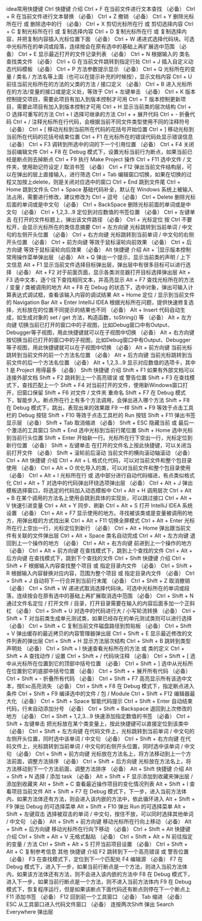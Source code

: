 idea常用快捷键
Ctrl
快捷键    介绍
Ctrl + F    在当前文件进行文本查找 （必备）
Ctrl + R    在当前文件进行文本替换 （必备）
Ctrl + Z    撤销 （必备）
Ctrl + Y    删除光标所在行 或 删除选中的行 （必备）
Ctrl + X    剪切光标所在行 或 剪切选择内容
Ctrl + C    复制光标所在行 或 复制选择内容
Ctrl + D    复制光标所在行 或 复制选择内容，并把复制内容插入光标位置下面 （必备）
Ctrl + W    递进式选择代码块。可选中光标所在的单词或段落，连续按会在原有选中的基础上再扩展选中范围 （必备）
Ctrl + E    显示最近打开的文件记录列表 （必备）
Ctrl + N    根据输入的 类名 查找类文件 （必备）
Ctrl + G    在当前文件跳转到指定行处
Ctrl + J    插入自定义动态代码模板 （必备）
Ctrl + P    方法参数提示显示 （必备）
Ctrl + Q    光标所在的变量 / 类名 / 方法名等上面（也可以在提示补充的时候按），显示文档内容
Ctrl + U    前往当前光标所在的方法的父类的方法 / 接口定义 （必备）
Ctrl + B    进入光标所在的方法/变量的接口或是定义处，等效于 Ctrl + 左键单击 （必备）
Ctrl + K    版本控制提交项目，需要此项目有加入到版本控制才可用
Ctrl + T    版本控制更新项目，需要此项目有加入到版本控制才可用
Ctrl + H    显示当前类的层次结构
Ctrl + O    选择可重写的方法
Ctrl + I    选择可继承的方法
Ctrl + +    展开代码
Ctrl + -    折叠代码
Ctrl + /    注释光标所在行代码，会根据当前不同文件类型使用不同的注释符号 （必备）
Ctrl + [    移动光标到当前所在代码的花括号开始位置
Ctrl + ]    移动光标到当前所在代码的花括号结束位置
Ctrl + F1    在光标所在的错误代码处显示错误信息 （必备）
Ctrl + F3    调转到所选中的词的下一个引用位置 （必备）
Ctrl + F4    关闭当前编辑文件
Ctrl + F8    在 Debug 模式下，设置光标当前行为断点，如果当前已经是断点则去掉断点
Ctrl + F9    执行 Make Project 操作
Ctrl + F11    选中文件 / 文件夹，使用助记符设定 / 取消书签 （必备）
Ctrl + F12    弹出当前文件结构层，可以在弹出的层上直接输入，进行筛选
Ctrl + Tab    编辑窗口切换，如果在切换的过程又加按上delete，则是关闭对应选中的窗口
Ctrl + End    跳到文件尾
Ctrl + Home    跳到文件头
Ctrl + Space    基础代码补全，默认在 Windows 系统上被输入法占用，需要进行修改，建议修改为 Ctrl + 逗号 （必备）
Ctrl + Delete    删除光标后面的单词或是中文句 （必备）
Ctrl + BackSpace    删除光标前面的单词或是中文句 （必备）
Ctrl + 1,2,3...9    定位到对应数值的书签位置 （必备）
Ctrl + 左键单击    在打开的文件标题上，弹出该文件路径 （必备）
Ctrl + 光标定位    按 Ctrl 不要松开，会显示光标所在的类信息摘要
Ctrl + 左方向键    光标跳转到当前单词 / 中文句的左侧开头位置 （必备）
Ctrl + 右方向键    光标跳转到当前单词 / 中文句的右侧开头位置 （必备）
Ctrl + 前方向键    等效于鼠标滚轮向前效果 （必备）
Ctrl + 后方向键    等效于鼠标滚轮向后效果 （必备）
Alt
快捷键    介绍
Alt + `|显示版本控制常用操作菜单弹出层 （必备）
Alt + Q    弹出一个提示，显示当前类的声明 / 上下文信息
Alt + F1    显示当前文件选择目标弹出层，弹出层中有很多目标可以进行选择 （必备）
Alt + F2    对于前面页面，显示各类浏览器打开目标选择弹出层
Alt + F3    选中文本，逐个往下查找相同文本，并高亮显示
Alt + F7    查找光标所在的方法 / 变量 / 类被调用的地方
Alt + F8    在 Debug 的状态下，选中对象，弹出可输入计算表达式调试框，查看该输入内容的调试结果
Alt + Home    定位 / 显示到当前文件的 Navigation Bar
Alt + Enter    IntelliJ IDEA 根据光标所在问题，提供快速修复选择，光标放在的位置不同提示的结果也不同 （必备）
Alt + Insert    代码自动生成，如生成对象的 set / get 方法，构造函数，toString() 等 （必备）
Alt + 左方向键    切换当前已打开的窗口中的子视图，比如Debug窗口中有Output、Debugger等子视图，用此快捷键就可以在子视图中切换 （必备）
Alt + 右方向键    按切换当前已打开的窗口中的子视图，比如Debug窗口中有Output、Debugger等子视图，用此快捷键就可以在子视图中切换 （必备）
Alt + 前方向键    当前光标跳转到当前文件的前一个方法名位置 （必备）
Alt + 后方向键    当前光标跳转到当前文件的后一个方法名位置 （必备）
Alt + 1,2,3...9    显示对应数值的选项卡，其中 1 是 Project 用得最多 （必备）
Shift
快捷键    介绍
Shift + F1    如果有外部文档可以连接外部文档
Shift + F2    跳转到上一个高亮错误 或 警告位置
Shift + F3    在查找模式下，查找匹配上一个
Shift + F4    对当前打开的文件，使用新Windows窗口打开，旧窗口保留
Shift + F6    对文件 / 文件夹 重命名
Shift + F7    在 Debug 模式下，智能步入。断点所在行上有多个方法调用，会弹出进入哪个方法
Shift + F8    在 Debug 模式下，跳出，表现出来的效果跟 F9 一样
Shift + F9    等效于点击工具栏的 Debug 按钮
Shift + F10    等效于点击工具栏的 Run 按钮
Shift + F11    弹出书签显示层 （必备）
Shift + Tab    取消缩进 （必备）
Shift + ESC    隐藏当前 或 最后一个激活的工具窗口
Shift + End    选中光标到当前行尾位置
Shift + Home    选中光标到当前行头位置
Shift + Enter    开始新一行。光标所在行下空出一行，光标定位到新行位置 （必备）
Shift + 左键单击    在打开的文件名上按此快捷键，可以关闭当前打开文件 （必备）
Shift + 滚轮前后滚动    当前文件的横向滚动轴滚动 （必备）
Ctrl + Alt
快捷键    介绍
Ctrl + Alt + L    格式化代码，可以对当前文件和整个包目录使用 （必备）
Ctrl + Alt + O    优化导入的类，可以对当前文件和整个包目录使用 （必备）
Ctrl + Alt + I    光标所在行 或 选中部分进行自动代码缩进，有点类似格式化
Ctrl + Alt + T    对选中的代码弹出环绕选项弹出层 （必备）
Ctrl + Alt + J    弹出模板选择窗口，将选定的代码加入动态模板中
Ctrl + Alt + H    调用层次
Ctrl + Alt + B    在某个调用的方法名上使用会跳到具体的实现处，可以跳过接口
Ctrl + Alt + V    快速引进变量
Ctrl + Alt + Y    同步、刷新
Ctrl + Alt + S    打开 IntelliJ IDEA 系统设置 （必备）
Ctrl + Alt + F7    显示使用的地方。寻找被该类或是变量被调用的地方，用弹出框的方式找出来
Ctrl + Alt + F11    切换全屏模式
Ctrl + Alt + Enter    光标所在行上空出一行，光标定位到新行 （必备）
Ctrl + Alt + Home    弹出跟当前文件有关联的文件弹出层
Ctrl + Alt + Space    类名自动完成
Ctrl + Alt + 左方向键    退回到上一个操作的地方 （必备）
Ctrl + Alt + 右方向键    前进到上一个操作的地方 （必备）
Ctrl + Alt + 前方向键    在查找模式下，跳到上个查找的文件
Ctrl + Alt + 后方向键    在查找模式下，跳到下个查找的文件
Ctrl + Shift
快捷键    介绍
Ctrl + Shift + F    根据输入内容查找整个项目 或 指定目录内文件 （必备）
Ctrl + Shift + R    根据输入内容替换对应内容，范围为整个项目 或 指定目录内文件 （必备）
Ctrl + Shift + J    自动将下一行合并到当前行末尾 （必备）
Ctrl + Shift + Z    取消撤销 （必备）
Ctrl + Shift + W    递进式取消选择代码块。可选中光标所在的单词或段落，连续按会在原有选中的基础上再扩展取消选中范围 （必备）
Ctrl + Shift + N    通过文件名定位 / 打开文件 / 目录，打开目录需要在输入的内容后面多加一个正斜杠 （必备）
Ctrl + Shift + U    对选中的代码进行大 / 小写轮流转换 （必备）
Ctrl + Shift + T    对当前类生成单元测试类，如果已经存在的单元测试类则可以进行选择 （必备）
Ctrl + Shift + C    复制当前文件磁盘路径到剪贴板 （必备）
Ctrl + Shift + V    弹出缓存的最近拷贝的内容管理器弹出层
Ctrl + Shift + E    显示最近修改的文件列表的弹出层
Ctrl + Shift + H    显示方法层次结构
Ctrl + Shift + B    跳转到类型声明处 （必备）
Ctrl + Shift + I    快速查看光标所在的方法 或 类的定义
Ctrl + Shift + A    查找动作 / 设置
Ctrl + Shift + /    代码块注释 （必备）
Ctrl + Shift + [    选中从光标所在位置到它的顶部中括号位置 （必备）
Ctrl + Shift + ]    选中从光标所在位置到它的底部中括号位置 （必备）
Ctrl + Shift + +    展开所有代码 （必备）
Ctrl + Shift + -    折叠所有代码 （必备）
Ctrl + Shift + F7    高亮显示所有该选中文本，按Esc高亮消失 （必备）
Ctrl + Shift + F8    在 Debug 模式下，指定断点进入条件
Ctrl + Shift + F9    编译选中的文件 / 包 / Module
Ctrl + Shift + F12    编辑器最大化 （必备）
Ctrl + Shift + Space    智能代码提示
Ctrl + Shift + Enter    自动结束代码，行末自动添加分号 （必备）
Ctrl + Shift + Backspace    退回到上次修改的地方 （必备）
Ctrl + Shift + 1,2,3...9    快速添加指定数值的书签 （必备）
Ctrl + Shift + 左键单击    把光标放在某个类变量上，按此快捷键可以直接定位到该类中 （必备）
Ctrl + Shift + 左方向键    在代码文件上，光标跳转到当前单词 / 中文句的左侧开头位置，同时选中该单词 / 中文句 （必备）
Ctrl + Shift + 右方向键    在代码文件上，光标跳转到当前单词 / 中文句的右侧开头位置，同时选中该单词 / 中文句 （必备）
Ctrl + Shift + 前方向键    光标放在方法名上，将方法移动到上一个方法前面，调整方法排序 （必备）
Ctrl + Shift + 后方向键    光标放在方法名上，将方法移动到下一个方法前面，调整方法排序 （必备）
Alt + Shift
快捷键    介绍
Alt + Shift + N    选择 / 添加 task （必备）
Alt + Shift + F    显示添加到收藏夹弹出层 / 添加到收藏夹
Alt + Shift + C    查看最近操作项目的变化情况列表
Alt + Shift + I    查看项目当前文件
Alt + Shift + F7    在 Debug 模式下，下一步，进入当前方法体内，如果方法体还有方法，则会进入该内嵌的方法中，依此循环进入
Alt + Shift + F9    弹出 Debug 的可选择菜单
Alt + Shift + F10    弹出 Run 的可选择菜单
Alt + Shift + 左键双击    选择被双击的单词 / 中文句，按住不放，可以同时选择其他单词 / 中文句 （必备）
Alt + Shift + 前方向键    移动光标所在行向上移动 （必备）
Alt + Shift + 后方向键    移动光标所在行向下移动 （必备）
Ctrl + Shift + Alt
快捷键    介绍
Ctrl + Shift + Alt + V    无格式黏贴 （必备）
Ctrl + Shift + Alt + N    前往指定的变量 / 方法
Ctrl + Shift + Alt + S    打开当前项目设置 （必备）
Ctrl + Shift + Alt + C    复制参考信息
其他
快捷键    介绍
F2    跳转到下一个高亮错误 或 警告位置 （必备）
F3    在查找模式下，定位到下一个匹配处
F4    编辑源 （必备）
F7    在 Debug 模式下，进入下一步，如果当前行断点是一个方法，则进入当前方法体内，如果该方法体还有方法，则不会进入该内嵌的方法中
F8    在 Debug 模式下，进入下一步，如果当前行断点是一个方法，则不进入当前方法体内
F9    在 Debug 模式下，恢复程序运行，但是如果该断点下面代码还有断点则停在下一个断点上
F11    添加书签 （必备）
F12    回到前一个工具窗口 （必备）
Tab    缩进 （必备）
ESC    从工具窗口进入代码文件窗口 （必备）
连按两次Shift    弹出 Search Everywhere 弹出层